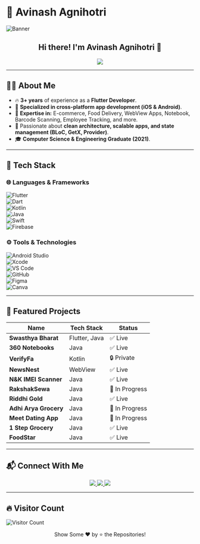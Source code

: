 # 🚀 Avinash Agnihotri  
![Banner](https://user-images.githubusercontent.com/116336087/215073475-910bcb6c-916f-484f-b095-82319b80d86e.png)

<h2 align="center">Hi there! I'm Avinash Agnihotri 👋</h2>

<p align="center">
  <img src="https://readme-typing-svg.herokuapp.com?color=%2336BCF7&size=32&center=true&width=600&height=50&lines=Android+%7C+iOS+Developer;Clean+Architecture+%7C+State+Management;BLoC+%7C+GetX+%7C+Provider;UI%2FUX+Designer+%7C+Canva+%7C+Figma">
</p>

---

## 👨‍💻 About Me

- 🔥 **3+ years** of experience as a **Flutter Developer**.  
- 📱 **Specialized in cross-platform app development (iOS & Android)**.  
- 🚀 **Expertise in:** E-commerce, Food Delivery, WebView Apps, Notebook, Barcode Scanning, Employee Tracking, and more.  
- 💙 Passionate about **clean architecture, scalable apps, and state management (BLoC, GetX, Provider)**.  
- 🎓 **Computer Science & Engineering Graduate (2021)**.  

---

## 🔧 Tech Stack

### 🌐 **Languages & Frameworks**  
![Flutter](https://img.shields.io/badge/-Flutter-02569B?style=for-the-badge&logo=flutter&logoColor=white)  
![Dart](https://img.shields.io/badge/-Dart-1075C2?style=for-the-badge&logo=dart&logoColor=white)  
![Kotlin](https://img.shields.io/badge/-Kotlin-7F52FF?style=for-the-badge&logo=kotlin&logoColor=white)  
![Java](https://img.shields.io/badge/-Java-ED8B00?style=for-the-badge&logo=java&logoColor=white)  
![Swift](https://img.shields.io/badge/-Swift-FA7343?style=for-the-badge&logo=swift&logoColor=white)  
![Firebase](https://img.shields.io/badge/-Firebase-FFCA28?style=for-the-badge&logo=firebase&logoColor=white)  

### ⚙️ **Tools & Technologies**  
![Android Studio](https://img.shields.io/badge/-Android%20Studio-3DDC84?style=for-the-badge&logo=android-studio&logoColor=white)  
![Xcode](https://img.shields.io/badge/-Xcode-007ACC?style=for-the-badge&logo=xcode&logoColor=white)  
![VS Code](https://img.shields.io/badge/-VS%20Code-007ACC?style=for-the-badge&logo=visual-studio-code&logoColor=white)  
![GitHub](https://img.shields.io/badge/-GitHub-181717?style=for-the-badge&logo=github&logoColor=white)  
![Figma](https://img.shields.io/badge/-Figma-F24E1E?style=for-the-badge&logo=figma&logoColor=white)  
![Canva](https://img.shields.io/badge/-Canva-00C4CC?style=for-the-badge&logo=canva&logoColor=white)  

---

## 📱 Featured Projects

| Name | Tech Stack | Status |
|------|-----------|--------|
| **Swasthya Bharat** | Flutter, Java | ✅ Live |
| **360 Notebooks** | Java | ✅ Live |
| **VerifyFa** | Kotlin | 🔒 Private |
| **NewsNest** | WebView | ✅ Live |
| **N&K IMEI Scanner** | Java | ✅ Live |
| **RakshakSewa** | Java | 🚧 In Progress |
| **Riddhi Gold** | Java | ✅ Live |
| **Adhi Arya Grocery** | Java | 🚧 In Progress |
| **Meet Dating App** | Java | 🚧 In Progress |
| **1 Step Grocery** | Java | ✅ Live |
| **FoodStar** | Java | ✅ Live |

---

## 📬 Connect With Me  

<p align="center">
  <a href="https://www.linkedin.com/in/avinashagnihotri" target="_blank">
    <img src="https://img.shields.io/badge/-LinkedIn-0077B5?style=for-the-badge&logo=linkedin&logoColor=white"/>
  </a>
  <a href="mailto:devavinash76@gmail.com">
    <img src="https://img.shields.io/badge/-Gmail-D14836?style=for-the-badge&logo=gmail&logoColor=white"/>
  </a>
  <a href="https://instagram.com/realagnihotri" target="_blank">
    <img src="https://img.shields.io/badge/-Instagram-E4405F?style=for-the-badge&logo=instagram&logoColor=white"/>
  </a>
</p>

---

## 🔥 Visitor Count  
![Visitor Count](https://profile-counter.glitch.me/jaiswal4sudeep/count.svg)

<p align="center">
  Show Some ❤️ by ⭐ the Repositories!
</p>
